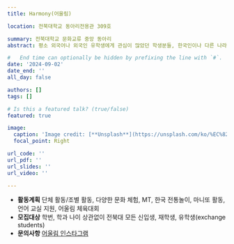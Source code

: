 ```yaml
---
title: Harmony(어울림)

location: 전북대학교 동아리전용관 309호

summary: 전북대학교 문화교류 중앙 동아리
abstract: 평소 외국어나 외국인 유학생에게 관심이 많았던 학생분들, 한국인이나 다른 나라 친구들을 만나고 싶었던 해외 유학생분들이 함께 어울리면서 추억을 쌓는 동아리

#   End time can optionally be hidden by prefixing the line with `#`.
date: '2024-09-02'
date_end: ''
all_day: false

authors: []
tags: []

# Is this a featured talk? (true/false)
featured: true

image:
  caption: 'Image credit: [**Unsplash**](https://unsplash.com/ko/%EC%82%AC%EC%A7%84/%EC%BB%A4%ED%94%BC%EC%88%8D%EC%97%90-%EC%9E%88%EB%8A%94-%EC%B9%9C%EA%B5%AC%EB%93%A4--uHVRvDr7pg)'
  focal_point: Right

url_code: ''
url_pdf: ''
url_slides: ''
url_video: ''

---
```


- **활동계획** 단체 활동/조별 활동, 다양한 문화 체험, MT, 한국 전통놀이, 마니또 활동, 언어 교실 지원, 어울림 체육대회
- **모집대상** 학번, 학과 나이 상관없이 전북대 모든 신입생, 재학생, 유학생(exchange students)
- **문의사항** [어울림 인스타그램](https://www.instagram.com/harmony_jbnu/)

